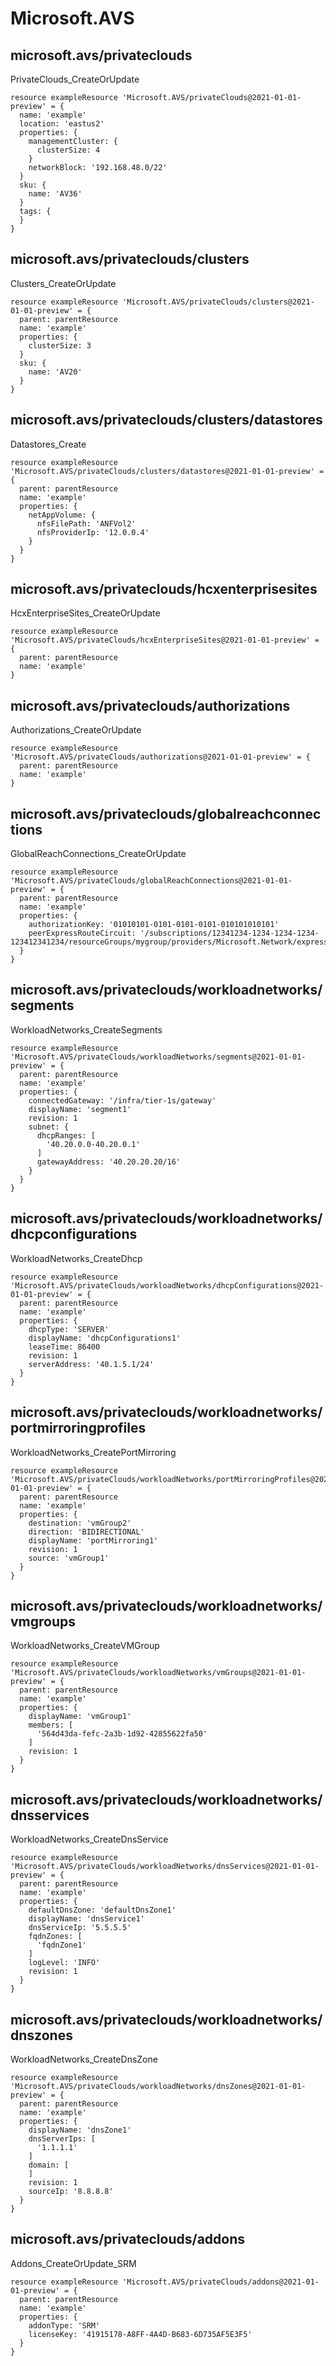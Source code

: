 # Microsoft.AVS

## microsoft.avs/privateclouds

PrivateClouds_CreateOrUpdate
```bicep
resource exampleResource 'Microsoft.AVS/privateClouds@2021-01-01-preview' = {
  name: 'example'
  location: 'eastus2'
  properties: {
    managementCluster: {
      clusterSize: 4
    }
    networkBlock: '192.168.48.0/22'
  }
  sku: {
    name: 'AV36'
  }
  tags: {
  }
}
```

## microsoft.avs/privateclouds/clusters

Clusters_CreateOrUpdate
```bicep
resource exampleResource 'Microsoft.AVS/privateClouds/clusters@2021-01-01-preview' = {
  parent: parentResource 
  name: 'example'
  properties: {
    clusterSize: 3
  }
  sku: {
    name: 'AV20'
  }
}
```

## microsoft.avs/privateclouds/clusters/datastores

Datastores_Create
```bicep
resource exampleResource 'Microsoft.AVS/privateClouds/clusters/datastores@2021-01-01-preview' = {
  parent: parentResource 
  name: 'example'
  properties: {
    netAppVolume: {
      nfsFilePath: 'ANFVol2'
      nfsProviderIp: '12.0.0.4'
    }
  }
}
```

## microsoft.avs/privateclouds/hcxenterprisesites

HcxEnterpriseSites_CreateOrUpdate
```bicep
resource exampleResource 'Microsoft.AVS/privateClouds/hcxEnterpriseSites@2021-01-01-preview' = {
  parent: parentResource 
  name: 'example'
}
```

## microsoft.avs/privateclouds/authorizations

Authorizations_CreateOrUpdate
```bicep
resource exampleResource 'Microsoft.AVS/privateClouds/authorizations@2021-01-01-preview' = {
  parent: parentResource 
  name: 'example'
}
```

## microsoft.avs/privateclouds/globalreachconnections

GlobalReachConnections_CreateOrUpdate
```bicep
resource exampleResource 'Microsoft.AVS/privateClouds/globalReachConnections@2021-01-01-preview' = {
  parent: parentResource 
  name: 'example'
  properties: {
    authorizationKey: '01010101-0101-0101-0101-010101010101'
    peerExpressRouteCircuit: '/subscriptions/12341234-1234-1234-1234-123412341234/resourceGroups/mygroup/providers/Microsoft.Network/expressRouteCircuits/mypeer'
  }
}
```

## microsoft.avs/privateclouds/workloadnetworks/segments

WorkloadNetworks_CreateSegments
```bicep
resource exampleResource 'Microsoft.AVS/privateClouds/workloadNetworks/segments@2021-01-01-preview' = {
  parent: parentResource 
  name: 'example'
  properties: {
    connectedGateway: '/infra/tier-1s/gateway'
    displayName: 'segment1'
    revision: 1
    subnet: {
      dhcpRanges: [
        '40.20.0.0-40.20.0.1'
      ]
      gatewayAddress: '40.20.20.20/16'
    }
  }
}
```

## microsoft.avs/privateclouds/workloadnetworks/dhcpconfigurations

WorkloadNetworks_CreateDhcp
```bicep
resource exampleResource 'Microsoft.AVS/privateClouds/workloadNetworks/dhcpConfigurations@2021-01-01-preview' = {
  parent: parentResource 
  name: 'example'
  properties: {
    dhcpType: 'SERVER'
    displayName: 'dhcpConfigurations1'
    leaseTime: 86400
    revision: 1
    serverAddress: '40.1.5.1/24'
  }
}
```

## microsoft.avs/privateclouds/workloadnetworks/portmirroringprofiles

WorkloadNetworks_CreatePortMirroring
```bicep
resource exampleResource 'Microsoft.AVS/privateClouds/workloadNetworks/portMirroringProfiles@2021-01-01-preview' = {
  parent: parentResource 
  name: 'example'
  properties: {
    destination: 'vmGroup2'
    direction: 'BIDIRECTIONAL'
    displayName: 'portMirroring1'
    revision: 1
    source: 'vmGroup1'
  }
}
```

## microsoft.avs/privateclouds/workloadnetworks/vmgroups

WorkloadNetworks_CreateVMGroup
```bicep
resource exampleResource 'Microsoft.AVS/privateClouds/workloadNetworks/vmGroups@2021-01-01-preview' = {
  parent: parentResource 
  name: 'example'
  properties: {
    displayName: 'vmGroup1'
    members: [
      '564d43da-fefc-2a3b-1d92-42855622fa50'
    ]
    revision: 1
  }
}
```

## microsoft.avs/privateclouds/workloadnetworks/dnsservices

WorkloadNetworks_CreateDnsService
```bicep
resource exampleResource 'Microsoft.AVS/privateClouds/workloadNetworks/dnsServices@2021-01-01-preview' = {
  parent: parentResource 
  name: 'example'
  properties: {
    defaultDnsZone: 'defaultDnsZone1'
    displayName: 'dnsService1'
    dnsServiceIp: '5.5.5.5'
    fqdnZones: [
      'fqdnZone1'
    ]
    logLevel: 'INFO'
    revision: 1
  }
}
```

## microsoft.avs/privateclouds/workloadnetworks/dnszones

WorkloadNetworks_CreateDnsZone
```bicep
resource exampleResource 'Microsoft.AVS/privateClouds/workloadNetworks/dnsZones@2021-01-01-preview' = {
  parent: parentResource 
  name: 'example'
  properties: {
    displayName: 'dnsZone1'
    dnsServerIps: [
      '1.1.1.1'
    ]
    domain: [
    ]
    revision: 1
    sourceIp: '8.8.8.8'
  }
}
```

## microsoft.avs/privateclouds/addons

Addons_CreateOrUpdate_SRM
```bicep
resource exampleResource 'Microsoft.AVS/privateClouds/addons@2021-01-01-preview' = {
  parent: parentResource 
  name: 'example'
  properties: {
    addonType: 'SRM'
    licenseKey: '41915178-A8FF-4A4D-B683-6D735AF5E3F5'
  }
}
```
